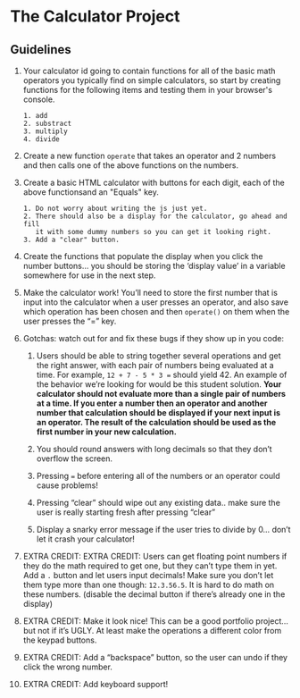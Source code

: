 # The Calculator Project

## Guidelines

1.  Your calculator id going to contain functions for all of the basic math
    operators you typically find on simple calculators, so start by creating functions
    for the following items and testing them in your browser's console.<br>

        1. add
        2. substract
        3. multiply
        4. divide

2.  Create a new function `operate` that takes an operator and 2 numbers and then
    calls one of the above functions on the numbers.<br>

3.  Create a basic HTML calculator with buttons for each digit, each of the above
    functionsand an "Equals" key.<br>

        1. Do not worry about writing the js just yet.
        2. There should also be a display for the calculator, go ahead and fill
           it with some dummy numbers so you can get it looking right.
        3. Add a "clear" button.

4.  Create the functions that populate the display when you click the number
    buttons… you should be storing the ‘display value’ in a variable somewhere for
    use in the next step.

5.  Make the calculator work! You’ll need to store the first number that is
    input into the calculator when a user presses an operator, and also save which
    operation has been chosen and then `operate()` on them when the user presses the “=” key.

6.  Gotchas: watch out for and fix these bugs if they show up in you code:

    1. Users should be able to string together several operations and get the
       right answer, with each pair of numbers being evaluated at a time.
       For example, `12 + 7 - 5 * 3 =` should yield 42. An example of the behavior
       we’re looking for would be this student solution. **Your calculator should
       not evaluate more than a single pair of numbers at a time. If you enter a
       number then an operator and another number that calculation should be
       displayed if your next input is an operator. The result of the calculation
       should be used as the first number in your new calculation.**

    2. You should round answers with long decimals so that they don’t overflow the screen.

    3. Pressing `=` before entering all of the numbers or an operator could cause problems!

    4. Pressing “clear” should wipe out any existing data.. make sure the user
       is really starting fresh after pressing “clear”

    5. Display a snarky error message if the user tries to divide by 0…
       don’t let it crash your calculator!

7.  EXTRA CREDIT: EXTRA CREDIT: Users can get floating point numbers if they do
    the math required to get one, but they can’t type them in yet. Add a `.` button
    and let users input decimals! Make sure you don’t let them type more than one
    though: `12.3.56.5`. It is hard to do math on these numbers.
    (disable the decimal button if there’s already one in the display)

8.  EXTRA CREDIT: Make it look nice! This can be a good portfolio project…
    but not if it’s UGLY. At least make the operations a different color from
    the keypad buttons.

9.  EXTRA CREDIT: Add a “backspace” button, so the user can undo if they click the wrong number.

10. EXTRA CREDIT: Add keyboard support!
